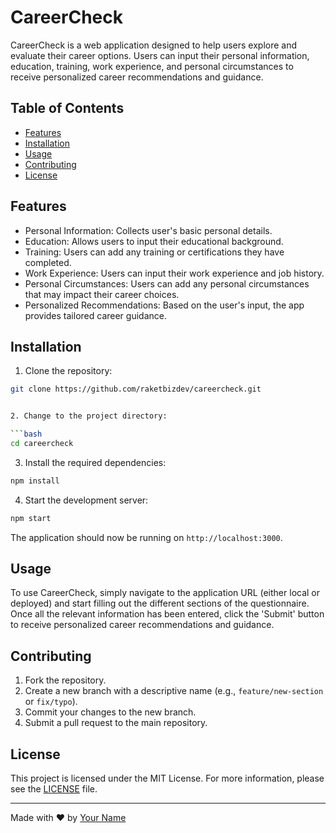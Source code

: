 # CareerCheck

CareerCheck is a web application designed to help users explore and evaluate their career options. Users can input their personal information, education, training, work experience, and personal circumstances to receive personalized career recommendations and guidance.

## Table of Contents

- [Features](#features)
- [Installation](#installation)
- [Usage](#usage)
- [Contributing](#contributing)
- [License](#license)

## Features

- Personal Information: Collects user's basic personal details.
- Education: Allows users to input their educational background.
- Training: Users can add any training or certifications they have completed.
- Work Experience: Users can input their work experience and job history.
- Personal Circumstances: Users can add any personal circumstances that may impact their career choices.
- Personalized Recommendations: Based on the user's input, the app provides tailored career guidance.

## Installation

1. Clone the repository:

````bash
git clone https://github.com/raketbizdev/careercheck.git


2. Change to the project directory:

```bash
cd careercheck
````

3. Install the required dependencies:

```bash
npm install
```

4. Start the development server:

```bash
npm start
```

The application should now be running on `http://localhost:3000`.

## Usage

To use CareerCheck, simply navigate to the application URL (either local or deployed) and start filling out the different sections of the questionnaire. Once all the relevant information has been entered, click the 'Submit' button to receive personalized career recommendations and guidance.

## Contributing

1. Fork the repository.
2. Create a new branch with a descriptive name (e.g., `feature/new-section` or `fix/typo`).
3. Commit your changes to the new branch.
4. Submit a pull request to the main repository.

## License

This project is licensed under the MIT License. For more information, please see the [LICENSE](LICENSE) file.

---

Made with ❤️ by [Your Name](https://github.com/raketbizdev)
